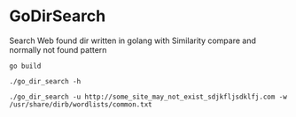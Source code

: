 # GoDirSearch
Search Web found dir written in  golang with Similarity compare and normally not found pattern

``go build``  

``./go_dir_search -h``  

``./go_dir_search -u http://some_site_may_not_exist_sdjkfljsdklfj.com -w /usr/share/dirb/wordlists/common.txt``  
